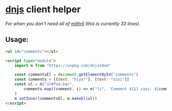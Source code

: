 # [dnjs](https://github.com/leontrolski/dnjs#dnjs) client helper

_For when you don't need all of [mithril](https://mithril.js.org/) (this is currently 33 lines)._

## Usage:

```html
<ul id="comments"></ul>

<script type="module">
    import m from "https://unpkg.com/dnjs2dom"

    const commentsEl = document.getElementById("comments")
    const comments = [{text: "hiya!"}, {text: "oioi"}]
    const ul = m("ul#foo.bar",
        comments.map((comment, i) => m("li", `Comment ${i} says: ${comment.text}`))
    )
    m.setInner(commentsEl, m.makeEl(ul))
</script>
```
